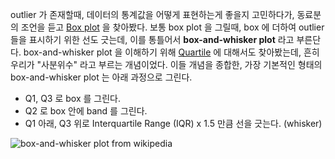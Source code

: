 outlier 가 존재할때, 데이터의 통계값을 어떻게 표현하는게 좋을지 고민하다가, 동료분의 조언을 듣고 [Box plot](https://en.wikipedia.org/wiki/Box_plot) 을 찾아봤다. 보통 box plot 을 그릴때, box 에 더하여 outlier 들을 표시하기 위한 선도 긋는데, 이를 통틀어서 **box-and-whisker plot** 라고 부른단다. box-and-whisker plot 을 이해하기 위해 [Quartile](https://en.wikipedia.org/wiki/Quartile) 에 대해서도 찾아봤는데, 흔히 우리가 "사분위수" 라고 부르는 개념이었다. 이들 개념을 종합한, 가장 기본적인 형태의 box-and-whisker plot 는 아래 과정으로 그린다.

* Q1, Q3 로 box 를 그린다.
* Q2 로 box 안에 band 를 그린다.
* Q1 아래, Q3 위로 Interquartile Range (IQR) x 1.5 만큼 선을 긋는다. (whisker)

![box-and-whisker plot from wikipedia](https://upload.wikimedia.org/wikipedia/commons/thumb/f/fa/Michelsonmorley-boxplot.svg/600px-Michelsonmorley-boxplot.svg.png)